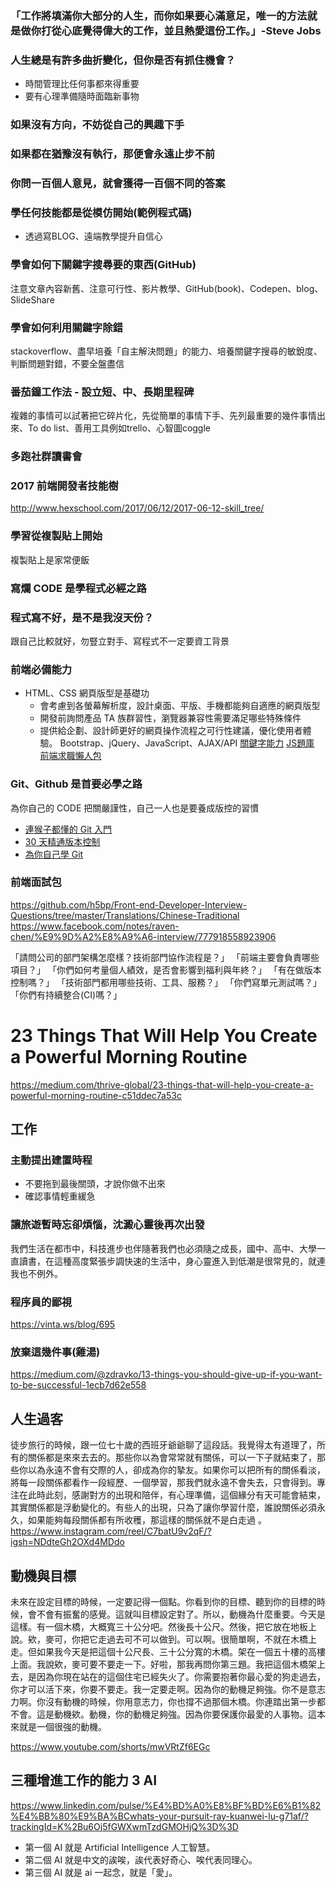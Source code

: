 
### 「工作將填滿你大部分的人生，而你如果要心滿意足，唯一的方法就是做你打從心底覺得偉大的工作，並且熱愛這份工作。」-Steve Jobs
### 人生總是有許多曲折變化，但你是否有抓住機會？
- 時間管理比任何事都來得重要
- 要有心理準備隨時面臨新事物
### 如果沒有方向，不妨從自己的興趣下手
### 如果都在猶豫沒有執行，那便會永遠止步不前
### 你問一百個人意見，就會獲得一百個不同的答案
### 學任何技能都是從模仿開始(範例程式碼)
- 透過寫BLOG、遠端教學提升自信心
### 學會如何下關鍵字搜尋要的東西(GitHub)
注意文章內容新舊、注意可行性、影片教學、GitHub(book)、Codepen、blog、 SlideShare 
### 學會如何利用關鍵字除錯
stackoverflow、盡早培養「自主解決問題」的能力、培養關鍵字搜尋的敏銳度、判斷問題對錯，不要全盤盡信
### 番茄鐘工作法 - 設立短、中、長期里程碑
複雜的事情可以試著把它碎片化，先從簡單的事情下手、先列最重要的幾件事情出來、To do list、善用工具例如trello、心智圖coggle
### 多跑社群讀書會
### 2017 前端開發者技能樹
http://www.hexschool.com/2017/06/12/2017-06-12-skill_tree/
### 學習從複製貼上開始
複製貼上是家常便飯
### 寫爛 CODE 是學程式必經之路
### 程式寫不好，是不是我沒天份？
跟自己比較就好，勿豎立對手、寫程式不一定要資工背景
### 前端必備能力
- HTML、CSS 網頁版型是基礎功
  - 會考慮到各螢幕解析度，設計桌面、平版、手機都能夠自適應的網頁版型
  - 開發前詢問產品 TA 族群習性，瀏覽器兼容性需要滿足哪些特殊條件
  - 提供給企劃、設計師更好的網頁操作流程之可行性建議，優化使用者體驗。
Bootstrap、jQuery、JavaScript、AJAX/API
[關鍵字能力](https://www.facebook.com/hexschool/photos/a.610345345781449.1073741828.608977889251528/671392703010046/?type=3&theater)
[JS題庫](https://docs.google.com/forms/d/e/1FAIpQLSeBrQ9NspE3_6MCk2Fi0rMfu3baVcnNrPIEhvKz5ZsB3pwnNw/viewform?c=0&w=1)
[前端求職懶人包](https://quip.com/D59vAxcgG8Qc)
### Git、Github 是首要必學之路
為你自己的 CODE 把關嚴謹性，自己一人也是要養成版控的習慣
- [連猴子都懂的 Git 入門](https://backlog.com/git-tutorial/tw/)
- [30 天精通版本控制](https://github.com/doggy8088/Learn-Git-in-30-days)
- [為你自己學 Git](https://gitbook.tw/?utm_source=hexschool&utm_campaign=IT)
### 前端面試包
https://github.com/h5bp/Front-end-Developer-Interview-Questions/tree/master/Translations/Chinese-Traditional
https://www.facebook.com/notes/raven-chen/%E9%9D%A2%E8%A9%A6-interview/777918558923906

「請問公司的部門架構怎麼樣？技術部門協作流程是？」
「前端主要會負責哪些項目？」
「你們如何考量個人績效，是否會影響到福利與年終？」
「有在做版本控制嗎？」
「技術部門都用哪些技術、工具、服務？」
「你們寫單元測試嗎？」
「你們有持續整合(CI)嗎？」
# 23 Things That Will Help You Create a Powerful Morning Routine
https://medium.com/thrive-global/23-things-that-will-help-you-create-a-powerful-morning-routine-c51ddec7a53c

## 工作 
### 主動提出建置時程
- 不要拖到最後關頭，才說你做不出來
- 確認事情輕重緩急
### 讓旅遊暫時忘卻煩惱，沈澱心靈後再次出發
我們生活在都市中，科技進步也伴隨著我們也必須隨之成長，國中、高中、大學一直讀書，在這種高度緊張步調快速的生活中，身心靈進入到低潮是很常見的，就連我也不例外。
### 程序員的鄙視
https://vinta.ws/blog/695
### 放棄這幾件事(雞湯)
https://medium.com/@zdravko/13-things-you-should-give-up-if-you-want-to-be-successful-1ecb7d62e558



## 人生過客
徒步旅行的時候，跟一位七十歲的西班牙爺爺聊了這段話。我覺得太有道理了，所有的關係都是來來去去的。那些你以為會常常就有關係，可以一下子就結束了，那些你以為永遠不會有交際的人，卻成為你的摯友。如果你可以把所有的關係看淡，將每一段關係都看作一段經歷、一個學習，那我們就永遠不會失去，只會得到。專注在此時此刻，感謝對方的出現和陪伴，有心理準備，這個緣分有天可能會結束，其實關係都是浮動變化的。有些人的出現，只為了讓你學習什麼，誰說關係必須永久，如果能夠每段關係都有所收穫，那這樣的關係就不是白走過
。
https://www.instagram.com/reel/C7batU9v2qF/?igsh=NDdteGh2OXd4MDdo


## 動機與目標
未來在設定目標的時候，一定要記得一個點。你看到你的目標、聽到你的目標的時候，會不會有振奮的感覺。這就叫目標設定對了。所以，動機為什麼重要。今天是這樣。有一個木橋，大概寬三十公分吧。然後長十公尺。然後，把它放在地板上說。欸，麥可，你把它走過去可不可以做到。可以啊。很簡單啊，不就在木橋上走。但如果我今天是把這個十公尺長、三十公分寬的木橋。架在一個五十樓的高樓上面。我說欸，麥可要不要走一下。好啦，那我再問你第三題。我把這個木橋架上去，是因為你現在站在的這個住宅已經失火了。你需要抱著你最心愛的狗走過去，你才可以活下來，你要不要走。我一定要走啊。因為你的動機足夠強。你不是意志力啊。你沒有動機的時候，你用意志力，你也撐不過那個木橋。你連踏出第一步都不會。這是動機欸。動機，你的動機足夠強。因為你要保護你最愛的人事物。這本來就是一個很強的動機。

https://www.youtube.com/shorts/mwVRtZf6EGc

## 三種增進工作的能力 3 AI
https://www.linkedin.com/pulse/%E4%BD%A0%E8%BF%BD%E6%B1%82%E4%BB%80%E9%BA%BCwhats-your-pursuit-ray-kuanwei-lu-g71af/?trackingId=K%2Bu6Oj5fGWXwmTzdGMOHjQ%3D%3D
- 第一個 AI 就是 Artificial Intelligence 人工智慧。
- 第二個 AI 就是中文的誒唉，誒代表好奇心、唉代表同理心。
- 第三個 AI 就是 ai 一起念，就是「愛」。